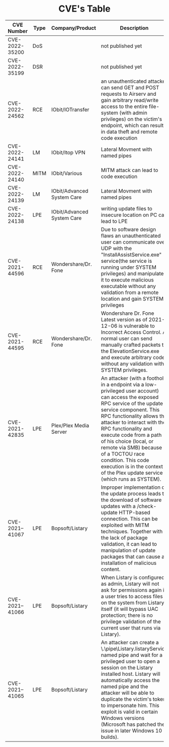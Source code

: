 <h1 align="center"> CVE's Table</h1>

|CVE Number|Type|Company/Product|Description|Article Link|POC Link|
|---|---|---|---|---|---|
|CVE-2022-35200|DoS||not published yet|||
|CVE-2022-35199|DSR||not published yet|||
|CVE-2022-24562|RCE|IObit/IOTransfer|an unauthenticated attacker can send GET and POST requests to Airserv and gain arbitrary read/write access to the entire file-system (with admin privileges) on the victim's endpoint, which can result in data theft and remote code execution|https://medium.com/@tomerp_77017/exploiting-iotransfer-insecure-api-cve-2022-24562-a2c4a3f9149d|https://github.com/tomerpeled92/CVE/tree/main/CVE-2022%E2%80%9324562
|CVE-2022-24141|LM|IObit/Itop VPN|Lateral Movment with named pipes|N/A|https://github.com/tomerpeled92/CVE/tree/main/CVE-2022-24141
|CVE-2022-24140|MITM|IObit/Various|MITM attack can lead to code execution|N/A|https://github.com/tomerpeled92/CVE/tree/main/CVE-2022-24140
|CVE-2022-24139|LM|IObit/Advanced System Care|Lateral Movment with named pipes|N/A|https://github.com/tomerpeled92/CVE/tree/main/CVE-2022-24139
|CVE-2022-24138|LPE|IObit/Advanced System Care|writing update files to insecure location on PC can lead to LPE|N/A|https://github.com/tomerpeled92/CVE/tree/main/CVE-2022-24138
|CVE-2021-44596|RCE|Wondershare/Dr. Fone|Due to software design flaws an unauthenticated user can communicate over UDP with the "InstallAssistService.exe" service(the service is running under SYSTEM privileges) and manipulate it to execute malicious executable without any validation from a remote location and gain SYSTEM privileges|https://ir-on.io/2021/12/02/local-privilege-plexcalation/|https://github.com/netanelc305/WonderShell
|CVE-2021-44595|RCE|Wondershare/Dr. Fone|Wondershare Dr. Fone Latest version as of 2021-12-06 is vulnerable to Incorrect Access Control. A normal user can send manually crafted packets to the ElevationService.exe and execute arbitrary code without any validation with SYSTEM privileges.|https://ir-on.io/2021/12/02/local-privilege-plexcalation/|https://github.com/netanelc305/WonderShell
|CVE-2021-42835|LPE|Plex/Plex Media Server|An attacker (with a foothold in a endpoint via a low-privileged user account) can access the exposed RPC service of the update service component. This RPC functionality allows the attacker to interact with the RPC functionality and execute code from a path of his choice (local, or remote via SMB) because of a TOCTOU race condition. This code execution is in the context of the Plex update service (which runs as SYSTEM).|https://ir-on.io/2021/12/02/local-privilege-plexcalation/|https://github.com/netanelc305/PlEXcalaison|
|CVE-2021–41067|LPE|Bopsoft/Listary|Improper implementation of the update process leads to the download of software updates with a /check-update HTTP-based connection. This can be exploited with MITM techniques. Together with the lack of package validation, it can lead to manipulation of update packages that can cause an installation of malicious content.|https://medium.com/@tomerp_77017/exploiting-listary-searching-your-way-to-system-privileges-8175af676c3e|N/A|
|CVE-2021–41066|LPE|Bopsoft/Listary|When Listary is configured as admin, Listary will not ask for permissions again if a user tries to access files on the system from Listary itself (it will bypass UAC protection; there is no privilege validation of the current user that runs via Listary).|https://medium.com/@tomerp_77017/exploiting-listary-searching-your-way-to-system-privileges-8175af676c3e|N/A|
|CVE-2021–41065|LPE|Bopsoft/Listary|An attacker can create a \\.\pipe\Listary.listaryService named pipe and wait for a privileged user to open a session on the Listary installed host. Listary will automatically access the named pipe and the attacker will be able to duplicate the victim's token to impersonate him. This exploit is valid in certain Windows versions (Microsoft has patched the issue in later Windows 10 builds).|https://medium.com/@tomerp_77017/exploiting-listary-searching-your-way-to-system-privileges-8175af676c3e|N/A|

